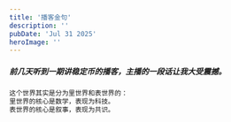 ```yaml
---
title: '播客金句'
description: ''
pubDate: 'Jul 31 2025'
heroImage: ''
---
```


##### 前几天听到一期讲稳定币的播客，主播的一段话让我大受震撼。


```markdown
这个世界其实是分为里世界和表世界的：
里世界的核心是数学，表现为科技。
表世界的核心是叙事，表现为共识。
```